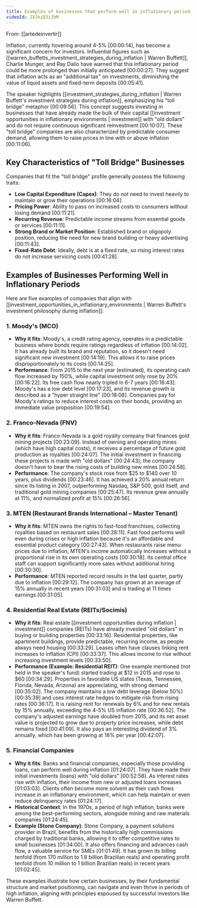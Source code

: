 ```yaml
---
title: Examples of businesses that perform well in inflationary periods
videoId: ZXJniD3zJhM
---
```


From: [[artedeinvertir]] <br/> 

Inflation, currently hovering around 4-5% <a class="yt-timestamp" data-t="00:00:14">[00:00:14]</a>, has become a significant concern for investors. Influential figures such as [[warren_buffetts_investment_strategies_during_inflation | Warren Buffett]], Charlie Munger, and Ray Dalio have warned that this inflationary period could be more prolonged than initially anticipated <a class="yt-timestamp" data-t="00:00:27">[00:00:27]</a>. They suggest that inflation acts as an "additional tax" on investments, diminishing the value of liquid assets and fixed-term deposits <a class="yt-timestamp" data-t="00:05:41">[00:05:41]</a>.

The speaker highlights [[investment_strategies_during_inflation | Warren Buffett's investment strategies during inflation]], emphasizing his "toll bridge" metaphor <a class="yt-timestamp" data-t="00:09:56">[00:09:56]</a>. This concept suggests investing in businesses that have already made the bulk of their capital [[investment opportunities in inflationary environments | investment]] with "old dollars" and do not require continuous significant reinvestment <a class="yt-timestamp" data-t="00:10:07">[00:10:07]</a>. These "toll bridge" companies are also characterized by predictable consumer demand, allowing them to raise prices in line with or above inflation <a class="yt-timestamp" data-t="00:11:06">[00:11:06]</a>.

## Key Characteristics of "Toll Bridge" Businesses

Companies that fit the "toll bridge" profile generally possess the following traits:
*   **Low Capital Expenditure (Capex)**: They do not need to invest heavily to maintain or grow their operations <a class="yt-timestamp" data-t="00:16:04">[00:16:04]</a>.
*   **Pricing Power**: Ability to pass on increased costs to consumers without losing demand <a class="yt-timestamp" data-t="00:11:21">[00:11:21]</a>.
*   **Recurring Revenue**: Predictable income streams from essential goods or services <a class="yt-timestamp" data-t="00:11:11">[00:11:11]</a>.
*   **Strong Brand or Market Position**: Established brand or oligopoly position, reducing the need for new brand building or heavy advertising <a class="yt-timestamp" data-t="00:11:43">[00:11:43]</a>.
*   **Fixed-Rate Debt**: Ideally, debt is at a fixed rate, so rising interest rates do not increase servicing costs <a class="yt-timestamp" data-t="00:41:28">[00:41:28]</a>.

## Examples of Businesses Performing Well in Inflationary Periods

Here are five examples of companies that align with [[investment_opportunities_in_inflationary_environments | Warren Buffett's investment philosophy during inflation]]:

### 1. Moody's (MCO)
*   **Why it fits**: Moody's, a credit rating agency, operates in a predictable business where bonds require ratings regardless of inflation <a class="yt-timestamp" data-t="00:14:02">[00:14:02]</a>. It has already built its brand and reputation, so it doesn't need significant new investment <a class="yt-timestamp" data-t="00:14:19">[00:14:19]</a>. This allows it to raise prices disproportionately to its costs <a class="yt-timestamp" data-t="00:14:25">[00:14:25]</a>.
*   **Performance**: From 2015 to the next year (estimated), its operating cash flow increased by 150%, while capital investment only rose by 20% <a class="yt-timestamp" data-t="00:16:22">[00:16:22]</a>. Its free cash flow nearly tripled in 6-7 years <a class="yt-timestamp" data-t="00:16:43">[00:16:43]</a>. Moody's has a low debt level <a class="yt-timestamp" data-t="00:17:23">[00:17:23]</a>, and its revenue growth is described as a "hyper straight line" <a class="yt-timestamp" data-t="00:18:08">[00:18:08]</a>. Companies pay for Moody's ratings to reduce interest costs on their bonds, providing an immediate value proposition <a class="yt-timestamp" data-t="00:19:54">[00:19:54]</a>.

### 2. Franco-Nevada (FNV)
*   **Why it fits**: Franco-Nevada is a gold royalty company that finances gold mining projects <a class="yt-timestamp" data-t="00:23:09">[00:23:09]</a>. Instead of owning and operating mines (which have high capital costs), it receives a percentage of future gold production as royalties <a class="yt-timestamp" data-t="00:24:07">[00:24:07]</a>. The initial investment in financing these projects is made with "old dollars" <a class="yt-timestamp" data-t="00:24:43">[00:24:43]</a>; the company doesn't have to bear the rising costs of building new mines <a class="yt-timestamp" data-t="00:24:58">[00:24:58]</a>.
*   **Performance**: The company's stock rose from $25 to $140 over 10 years, plus dividends <a class="yt-timestamp" data-t="00:23:46">[00:23:46]</a>. It has achieved a 20% annual return since its listing in 2007, outperforming Nasdaq, S&P 500, gold itself, and traditional gold mining companies <a class="yt-timestamp" data-t="00:25:47">[00:25:47]</a>. Its revenue grew annually at 11%, and normalized profit at 15% <a class="yt-timestamp" data-t="00:26:56">[00:26:56]</a>.

### 3. MTEN (Restaurant Brands International – Master Tenant)
*   **Why it fits**: MTEN owns the rights to fast-food franchises, collecting royalties based on restaurant sales <a class="yt-timestamp" data-t="00:28:11">[00:28:11]</a>. Fast food performs well even during crises or high inflation because it's an affordable and essential product category <a class="yt-timestamp" data-t="00:27:43">[00:27:43]</a>. When restaurants raise menu prices due to inflation, MTEN's income automatically increases without a proportional rise in its own operating costs <a class="yt-timestamp" data-t="00:30:18">[00:30:18]</a>. Its central office staff can support significantly more sales without additional hiring <a class="yt-timestamp" data-t="00:30:30">[00:30:30]</a>.
*   **Performance**: MTEN reported record results in the last quarter, partly due to inflation <a class="yt-timestamp" data-t="00:29:12">[00:29:12]</a>. The company has grown at an average of 15% annually in recent years <a class="yt-timestamp" data-t="00:31:03">[00:31:03]</a> and is trading at 11 times earnings <a class="yt-timestamp" data-t="00:31:05">[00:31:05]</a>.

### 4. Residential Real Estate (REITs/Socimis)
*   **Why it fits**: Real estate [[investment opportunities during inflation | investment]] companies (REITs) have already invested "old dollars" in buying or building properties <a class="yt-timestamp" data-t="00:33:16">[00:33:16]</a>. Residential properties, like apartment buildings, provide predictable, recurring income, as people always need housing <a class="yt-timestamp" data-t="00:33:29">[00:33:29]</a>. Leases often have clauses linking rent increases to inflation (CPI) <a class="yt-timestamp" data-t="00:33:37">[00:33:37]</a>. This allows income to rise without increasing investment levels <a class="yt-timestamp" data-t="00:33:50">[00:33:50]</a>.
*   **Performance (Example: Residential REIT)**: One example mentioned (not held in the speaker's fund) started trading at $12 in 2015 and rose to $60 <a class="yt-timestamp" data-t="00:34:29">[00:34:29]</a>. Properties in favorable US states (Texas, Tennessee, Florida, Nevada, Arizona) are appreciating, with strong demand <a class="yt-timestamp" data-t="00:35:02">[00:35:02]</a>. The company maintains a low debt leverage (below 50%) <a class="yt-timestamp" data-t="00:35:39">[00:35:39]</a> and uses interest rate hedges to mitigate risk from rising rates <a class="yt-timestamp" data-t="00:36:17">[00:36:17]</a>. It is raising rent for renewals by 6% and for new rentals by 15% annually, exceeding the 4-5% US inflation rate <a class="yt-timestamp" data-t="00:36:52">[00:36:52]</a>. The company's adjusted earnings have doubled from 2015, and its net asset value is projected to grow due to property price increases, while debt remains fixed <a class="yt-timestamp" data-t="00:41:09">[00:41:09]</a>. It also pays an interesting dividend of 3% annually, which has been growing at 18% per year <a class="yt-timestamp" data-t="00:42:07">[00:42:07]</a>.

### 5. Financial Companies
*   **Why it fits**: Banks and financial companies, especially those providing loans, can perform well during inflation <a class="yt-timestamp" data-t="01:24:07">[01:24:07]</a>. They have made their initial investments (loans) with "old dollars" <a class="yt-timestamp" data-t="00:52:58">[00:52:58]</a>. As interest rates rise with inflation, their income from new or adjusted loans increases <a class="yt-timestamp" data-t="01:03:03">[01:03:03]</a>. Clients often become more solvent as their cash flows increase in an inflationary environment, which can help maintain or even reduce delinquency rates <a class="yt-timestamp" data-t="01:24:17">[01:24:17]</a>.
*   **Historical Context**: In the 1970s, a period of high inflation, banks were among the best-performing sectors, alongside mining and raw materials companies <a class="yt-timestamp" data-t="01:24:45">[01:24:45]</a>.
*   **Example (Stone Company)**: Stone Company, a payment solutions provider in Brazil, benefits from the historically high commissions charged by traditional banks, allowing it to offer competitive rates to small businesses <a class="yt-timestamp" data-t="01:34:00">[01:34:00]</a>. It also offers financing and advances cash flow, a valuable service for SMEs <a class="yt-timestamp" data-t="01:01:49">[01:01:49]</a>. It has grown its billing tenfold (from 170 million to 1.8 billion Brazilian reals) and operating profit tenfold (from 10 million to 1 billion Brazilian reals) in recent years <a class="yt-timestamp" data-t="01:02:45">[01:02:45]</a>.

These examples illustrate how certain businesses, by their fundamental structure and market positioning, can navigate and even thrive in periods of high inflation, aligning with principles espoused by successful investors like Warren Buffett.